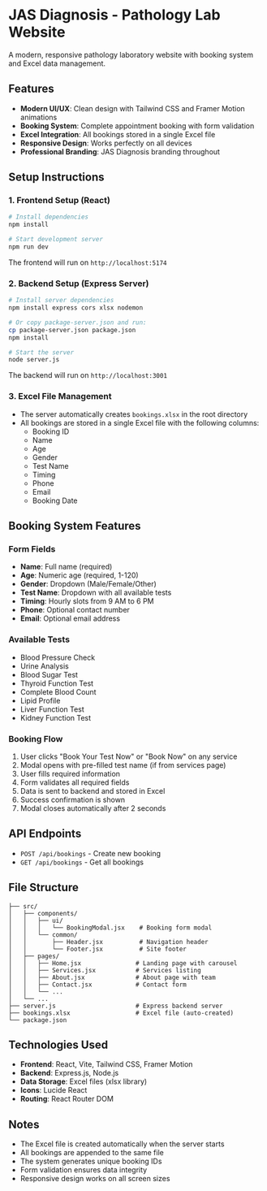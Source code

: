 # JAS Diagnosis - Pathology Lab Website

A modern, responsive pathology laboratory website with booking system and Excel data management.

## Features

- **Modern UI/UX**: Clean design with Tailwind CSS and Framer Motion animations
- **Booking System**: Complete appointment booking with form validation
- **Excel Integration**: All bookings stored in a single Excel file
- **Responsive Design**: Works perfectly on all devices
- **Professional Branding**: JAS Diagnosis branding throughout

## Setup Instructions

### 1. Frontend Setup (React)

```bash
# Install dependencies
npm install

# Start development server
npm run dev
```

The frontend will run on `http://localhost:5174`

### 2. Backend Setup (Express Server)

```bash
# Install server dependencies
npm install express cors xlsx nodemon

# Or copy package-server.json and run:
cp package-server.json package.json
npm install

# Start the server
node server.js
```

The backend will run on `http://localhost:3001`

### 3. Excel File Management

- The server automatically creates `bookings.xlsx` in the root directory
- All bookings are stored in a single Excel file with the following columns:
  - Booking ID
  - Name
  - Age
  - Gender
  - Test Name
  - Timing
  - Phone
  - Email
  - Booking Date

## Booking System Features

### Form Fields
- **Name**: Full name (required)
- **Age**: Numeric age (required, 1-120)
- **Gender**: Dropdown (Male/Female/Other)
- **Test Name**: Dropdown with all available tests
- **Timing**: Hourly slots from 9 AM to 6 PM
- **Phone**: Optional contact number
- **Email**: Optional email address

### Available Tests
- Blood Pressure Check
- Urine Analysis
- Blood Sugar Test
- Thyroid Function Test
- Complete Blood Count
- Lipid Profile
- Liver Function Test
- Kidney Function Test

### Booking Flow
1. User clicks "Book Your Test Now" or "Book Now" on any service
2. Modal opens with pre-filled test name (if from services page)
3. User fills required information
4. Form validates all required fields
5. Data is sent to backend and stored in Excel
6. Success confirmation is shown
7. Modal closes automatically after 2 seconds

## API Endpoints

- `POST /api/bookings` - Create new booking
- `GET /api/bookings` - Get all bookings

## File Structure

```
├── src/
│   ├── components/
│   │   ├── ui/
│   │   │   └── BookingModal.jsx    # Booking form modal
│   │   └── common/
│   │       ├── Header.jsx          # Navigation header
│   │       └── Footer.jsx          # Site footer
│   ├── pages/
│   │   ├── Home.jsx               # Landing page with carousel
│   │   ├── Services.jsx           # Services listing
│   │   ├── About.jsx              # About page with team
│   │   ├── Contact.jsx            # Contact form
│   │   └── ...
│   └── ...
├── server.js                      # Express backend server
├── bookings.xlsx                  # Excel file (auto-created)
└── package.json
```

## Technologies Used

- **Frontend**: React, Vite, Tailwind CSS, Framer Motion
- **Backend**: Express.js, Node.js
- **Data Storage**: Excel files (xlsx library)
- **Icons**: Lucide React
- **Routing**: React Router DOM

## Notes

- The Excel file is created automatically when the server starts
- All bookings are appended to the same file
- The system generates unique booking IDs
- Form validation ensures data integrity
- Responsive design works on all screen sizes
